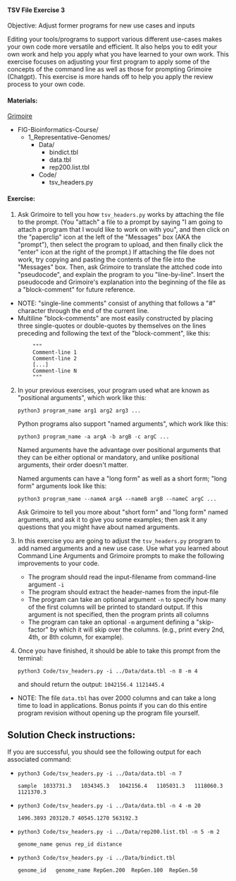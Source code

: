 #### TSV File Exercise 3

Objective: Adjust former programs for new use cases and inputs

Editing your tools/programs to support various different use-cases makes your own code more versatile and efficient. It also helps you to edit your own work and help you apply what you have learned to your own work. This exercise focuses on adjusting your first program to apply some of the concepts of the command line as well as those for prompting Grimoire (Chatgpt). This exercise is more hands off to help you apply the review process to your own code.

#### Materials: 
[Grimoire](https://chat.openai.com/g/g-n7Rs0IK86-grimoire)

* FIG-Bioinformatics-Course/
    * 1_Representative-Genomes/
        * Data/
            * bindict.tbl
            * data.tbl
            * rep200.list.tbl
        * Code/
            * tsv_headers.py


#### Exercise: 

1. Ask Grimoire to tell you how `tsv_headers.py` works by attaching the file to the prompt. (You "attach" a file to a prompt by saying "I am going to attach a program that I would like to work on with you", and then click on the "paperclip" icon at the left of the "Messages" box (AKA the "prompt"), then select the program to upload, and then finally click the "enter" icon at the right of the prompt.) If attaching the file does not work, try copying and pasting the contents of the file into the "Messages" box. Then, ask Grimoire to translate the attched code into "pseudocode", and explain the program to you "line-by-line". Insert the pseudocode and Grimoire's explanation into the beginning of the file as a "block-comment" for future reference.
* NOTE: "single-line comments" consist of anything that follows a "#" character through the end of the current line.
* Multiline "block-comments" are most easily constructed by placing three single-quotes or double-quotes by themselves on the lines preceding and following the text of the "block-comment", like this:
```
        """
        Comment-line 1
        Comment-line 2
        [...]
        Comment-line N
        """
```

2. In your previous exercises, your program used what are known as "positional arguments", which work like this:

    ``` python3 program_name arg1 arg2 arg3 ... ```

    Python programs also support "named arguments", which work like this:

    ``` python3 program_name -a argA -b argB -c argC ... ```

    Named arguments have the advantage over positional arguments that they can be either optional or mandatory, and unlike positional arguments, their order doesn't matter.

    Named arguments can have a "long form" as well as a short form; "long form" arguments look like this:
    
    ``` python3 program_name --nameA argA --nameB argB --nameC argC ... ```

    Ask Grimoire to tell you more about "short form" and "long form" named arguments, and ask it to give you some examples; then ask it any questions that you might have about named arguments.


3. In this exercise you are going to adjust the `tsv_headers.py` program to add named arguments and a new use case. Use what you learned about Command Line Arguments and Grimoire prompts to make the following improvements to your code. 
    * The program should read the input-filename from command-line argument ```-i```
    * The program should extract the header-names from the input-file
    * The program can take an optional argument ```-n``` to specify how many of the first columns will be printed to standard output. If this argument is not specified, then the program prints all columns
    * The program can take an optional ```-m``` argument defining a "skip-factor" by which it will skip over the columns. (e.g., print every 2nd, 4th, or 8th column, for example).
    
3. Once you have finished, it should be able to take this prompt from the terminal:
    
    ``` python3 Code/tsv_headers.py -i ../Data/data.tbl -n 8 -m 4 ```
    
    and should return the output:
    ``` 1042156.4 1121445.4 ```
* NOTE: The file `data.tbl` has over 2000 columns and can take a long time to load in applications. Bonus points if you can do this entire program revision without opening up the program file yourself.

## Solution Check instructions:
If you are successful, you should see the following output for each associated command:

* ``` python3 Code/tsv_headers.py -i ../Data/data.tbl -n 7 ```

    ``` sample	1033731.3	1034345.3	1042156.4	1105031.3	1118060.3	1121370.3 ```

* ``` python3 Code/tsv_headers.py -i ../Data/data.tbl -n 4 -m 20 ```

    ``` 1496.3893 203120.7 40545.1270 563192.3 ```

* ``` python3 Code/tsv_headers.py -i ../Data/rep200.list.tbl -n 5 -m 2 ```

    ``` genome_name genus rep_id distance ```

* ``` python3 Code/tsv_headers.py -i ../Data/bindict.tbl ```

    ``` genome_id	genome_name	RepGen.200	RepGen.100	RepGen.50 ```
